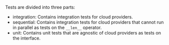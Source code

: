 Tests are divided into three parts:
- integration: Contains integration tests for cloud providers.
- sequential: Contains integration tests for cloud providers that cannot run in parallel as tests on the `__len__` operator.
- unit: Contains unit tests that are agnostic of cloud providers as tests on the interface.

